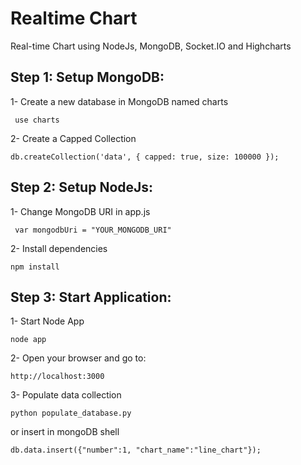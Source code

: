 # Realtime Chart
Real-time Chart using NodeJs, MongoDB, Socket.IO and Highcharts

## Step 1: Setup MongoDB:

1- Create a new database in MongoDB named charts

  `` use charts``  

2- Create a Capped Collection

`` db.createCollection('data', { capped: true, size: 100000 }); ``

## Step 2: Setup NodeJs:

1- Change MongoDB URI in app.js

`` var mongodbUri = "YOUR_MONGODB_URI"``

2- Install dependencies

`` npm install ``


## Step 3: Start Application:

1- Start Node App

`` node app ``

2- Open your browser and go to:

`` http://localhost:3000 ``

3- Populate data collection

``python populate_database.py``

or insert in mongoDB shell

``db.data.insert({"number":1, "chart_name":"line_chart"});``
